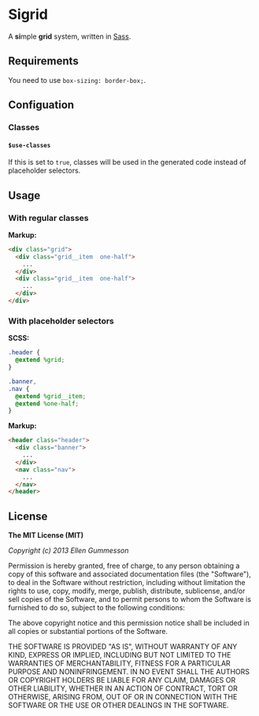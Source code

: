 # Sigrid

A **si**mple **grid** system, written in [Sass](http://sass-lang.com/).

## Requirements

You need to use `box-sizing: border-box;`.

## Configuation

### Classes

#### `$use-classes`

If this is set to `true`, classes will be used in the generated code instead of placeholder selectors.

## Usage

### With regular classes

**Markup:**

~~~ html
<div class="grid">
  <div class="grid__item  one-half">
    ...
  </div>
  <div class="grid__item  one-half">
    ...
  </div>
</div>
~~~

### With placeholder selectors

**SCSS:**

~~~ scss 
.header {
  @extend %grid;
}

.banner,
.nav {
  @extend %grid__item;
  @extend %one-half;
}
~~~

**Markup:**

~~~ html
<header class="header">
  <div class="banner">
    ...
  </div>
  <nav class="nav">
    ...
  </nav>
</header>
~~~

## License

**The MIT License (MIT)**

*Copyright (c) 2013 Ellen Gummesson*

Permission is hereby granted, free of charge, to any person obtaining a copy of this software and associated documentation files (the "Software"), to deal in the Software without restriction, including without limitation the rights to use, copy, modify, merge, publish, distribute, sublicense, and/or sell copies of the Software, and to permit persons to whom the Software is furnished to do so, subject to the following conditions:

The above copyright notice and this permission notice shall be included in all copies or substantial portions of the Software.

THE SOFTWARE IS PROVIDED "AS IS", WITHOUT WARRANTY OF ANY KIND, EXPRESS OR IMPLIED, INCLUDING BUT NOT LIMITED TO THE WARRANTIES OF MERCHANTABILITY, FITNESS FOR A PARTICULAR PURPOSE AND NONINFRINGEMENT. IN NO EVENT SHALL THE AUTHORS OR COPYRIGHT HOLDERS BE LIABLE FOR ANY CLAIM, DAMAGES OR OTHER LIABILITY, WHETHER IN AN ACTION OF CONTRACT, TORT OR OTHERWISE, ARISING FROM, OUT OF OR IN CONNECTION WITH THE SOFTWARE OR THE USE OR OTHER DEALINGS IN THE SOFTWARE.
